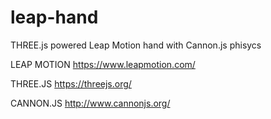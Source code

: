 # leap-hand
THREE.js powered Leap Motion hand with Cannon.js phisycs

LEAP MOTION https://www.leapmotion.com/

THREE.JS https://threejs.org/

CANNON.JS http://www.cannonjs.org/

